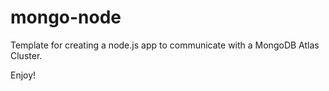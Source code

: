 # mongo-node

Template for creating a node.js app to communicate with a MongoDB Atlas Cluster.

Enjoy!

